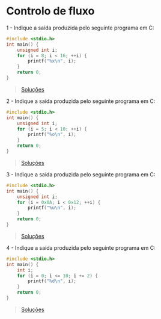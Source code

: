 # Controlo de fluxo

1 - Indique a saída produzida pelo seguinte programa em C:

```c
#include <stdio.h>
int main() {
    unsigned int i;
    for (i = 8; i < 16; ++i) {
        printf("%x\n", i);
    }
    return 0;
}
```

> [Soluções](../solucoes/06_controlofluxo/01.md)

2 - Indique a saída produzida pelo seguinte programa em C:

```c
#include <stdio.h>
int main() {
    unsigned int i;
    for (i = 5; i < 10; ++i) {
        printf("%o\n", i);
    }
    return 0;
}
```

> [Soluções](../solucoes/06_controlofluxo/02.md)

3 - Indique a saída produzida pelo seguinte programa em C:

```c
#include <stdio.h>
int main() {
    unsigned int i;
    for (i = 0x0A; i < 0x12; ++i) {
        printf("%u\n", i);
    }
    return 0;
}
```

> [Soluções](../solucoes/06_controlofluxo/03.md)

4 - Indique a saída produzida pelo seguinte programa em C:

```c
#include <stdio.h>
int main() {
    int i;
    for (i = 0; i <= 10; i += 2) {
        printf("%d\n", i);
    }
    return 0;
}
```

> [Soluções](../solucoes/06_controlofluxo/04.md)
